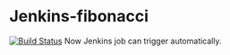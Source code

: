 # Jenkins-fibonacci
[![Build Status](http://54.66.122.9/buildStatus/icon?job=fibo)](http://54.66.122.9/job/fibo/)
Now Jenkins job can trigger automatically.
